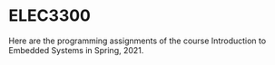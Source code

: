 # ELEC3300

Here are the programming assignments of the course Introduction to Embedded Systems in Spring, 2021.
